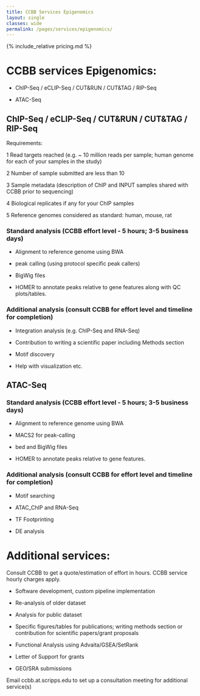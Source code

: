 ```yaml
---
title: CCBB Services Epigenomics
layout: single
classes: wide
permalink: /pages/services/epigenomics/
---
```



{% include_relative pricing.md %}

# CCBB services Epigenomics: 

* ChIP-Seq / eCLIP-Seq / CUT&RUN / CUT&TAG / RIP-Seq

* ATAC-Seq 

## ChIP-Seq / eCLIP-Seq / CUT&RUN / CUT&TAG / RIP-Seq  

Requirements:

1 Read targets reached (e.g. ~ 10 million reads per sample; human genome for each of your samples in the study)

2 Number of sample submitted are less than 10

3 Sample metadata (description of ChIP and INPUT samples shared with CCBB prior to sequencing)

4 Biological replicates if any for your ChIP samples

5 Reference genomes considered as standard: human, mouse, rat

### Standard analysis (CCBB effort level - 5 hours; 3-5 business days)

* Alignment to reference genome using BWA

* peak calling (using protocol specific peak callers)

* BigWig files

* HOMER to annotate peaks relative to gene features along with QC plots/tables. 

### Additional analysis (consult CCBB for effort level and timeline for completion)

* Integration analysis (e.g. ChIP-Seq and RNA-Seq)

* Contribution to writing a scientific paper including Methods section 

* Motif discovery

* Help with visualization etc.



## ATAC-Seq 

### Standard analysis (CCBB effort level - 5 hours; 3-5 business days)

* Alignment to reference genome using BWA

* MACS2 for peak-calling

* bed and BigWig files

* HOMER to annotate peaks relative to gene features.

### Additional analysis (consult CCBB for effort level and timeline for completion)

* Motif searching

* ATAC_ChIP and RNA-Seq 

* TF Footprinting

* DE analysis


# Additional services: 

Consult CCBB to get a quote/estimation of effort in hours. CCBB service hourly charges apply.


* Software development, custom pipeline implementation

* Re-analysis of older dataset

* Analysis for public dataset

* Specific figures/tables for publications; writing methods section or contribution for scientific papers/grant proposals

* Functional Analysis using Advaita/GSEA/SetRank

* Letter of Support for grants

* GEO/SRA submissions



Email ccbb.at.scripps.edu to set up a consultation meeting for additional service(s)




